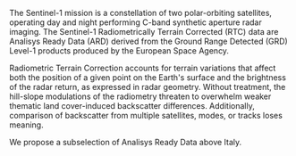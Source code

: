 The Sentinel-1 mission is a constellation of two polar-orbiting satellites, operating day and night performing C-band synthetic aperture radar imaging. The Sentinel-1 Radiometrically Terrain Corrected (RTC) data are Analisys Ready Data (ARD) derived from the Ground Range Detected (GRD) Level-1 products produced by the European Space Agency.

Radiometric Terrain Correction accounts for terrain variations that affect both the position of a given point on the Earth's surface and the brightness of the radar return, as expressed in radar geometry. Without treatment, the hill-slope modulations of the radiometry threaten to overwhelm weaker thematic land cover-induced backscatter differences. Additionally, comparison of backscatter from multiple satellites, modes, or tracks loses meaning.

We propose a subselection of Analisys Ready Data above Italy.
